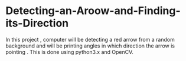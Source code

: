 # Detecting-an-Aroow-and-Finding-its-Direction
In this project , computer will be detecting a red arrow from a random background and will be printing angles in which direction the arrow is pointing . This is done using python3.x and OpenCV.
